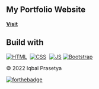 ## My Portfolio Website

<a href="https://iqbalprasettya.github.io/" target="_blank">**Visit**</a>

## Build with

[![HTML](https://img.shields.io/badge/html5%20-%23E34F26.svg?&style=for-the-badge&logo=html5&logoColor=white)](https://en.wikipedia.org/wiki/HTML)&nbsp;
[![CSS](https://img.shields.io/badge/css3%20-%231572B6.svg?&style=for-the-badge&logo=css3&logoColor=white)](https://en.wikipedia.org/wiki/CSS)&nbsp;
[![JS](https://img.shields.io/badge/javascript%20-%23323330.svg?&style=for-the-badge&logo=javascript&logoColor=%23F7DF1E)](https://en.wikipedia.org/wiki/JavaScript)
[![Bootstrap](https://img.shields.io/badge/bootstrap%20-%7532F9.svg?&style=for-the-badge&logo=bootstrap&logoColor=%#7532F9)](https://en.wikipedia.org/wiki/JavaScript)


© 2022 Iqbal Prasetya

[![forthebadge](https://forthebadge.com/images/badges/built-with-love.svg)](https://forthebadge.com)

